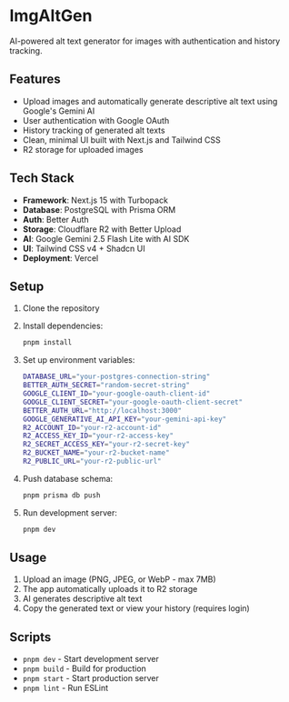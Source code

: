 # ImgAltGen

AI-powered alt text generator for images with authentication and history tracking.

## Features

- Upload images and automatically generate descriptive alt text using Google's Gemini AI
- User authentication with Google OAuth
- History tracking of generated alt texts
- Clean, minimal UI built with Next.js and Tailwind CSS
- R2 storage for uploaded images

## Tech Stack

- **Framework**: Next.js 15 with Turbopack
- **Database**: PostgreSQL with Prisma ORM
- **Auth**: Better Auth
- **Storage**: Cloudflare R2 with Better Upload
- **AI**: Google Gemini 2.5 Flash Lite with AI SDK
- **UI**: Tailwind CSS v4 + Shadcn UI
- **Deployment**: Vercel

## Setup

1. Clone the repository
2. Install dependencies:
   ```bash
   pnpm install
   ```

3. Set up environment variables:
   ```bash
   DATABASE_URL="your-postgres-connection-string"
   BETTER_AUTH_SECRET="random-secret-string"
   GOOGLE_CLIENT_ID="your-google-oauth-client-id"
   GOOGLE_CLIENT_SECRET="your-google-oauth-client-secret"
   BETTER_AUTH_URL="http://localhost:3000"
   GOOGLE_GENERATIVE_AI_API_KEY="your-gemini-api-key"
   R2_ACCOUNT_ID="your-r2-account-id"
   R2_ACCESS_KEY_ID="your-r2-access-key"
   R2_SECRET_ACCESS_KEY="your-r2-secret-key"
   R2_BUCKET_NAME="your-r2-bucket-name"
   R2_PUBLIC_URL="your-r2-public-url"
   ```

4. Push database schema:
   ```bash
   pnpm prisma db push
   ```

5. Run development server:
   ```bash
   pnpm dev
   ```

## Usage

1. Upload an image (PNG, JPEG, or WebP - max 7MB)
2. The app automatically uploads it to R2 storage
3. AI generates descriptive alt text
4. Copy the generated text or view your history (requires login)

## Scripts

- `pnpm dev` - Start development server
- `pnpm build` - Build for production
- `pnpm start` - Start production server
- `pnpm lint` - Run ESLint